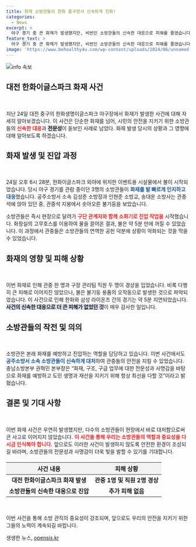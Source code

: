 ```yaml
---
title: 화재 소방관들이 한화 홈구장서 신속하게 진화!
categories:
  - News
excerpt: >
  야구 경기 중 큰 화재가 발생했지만, 비번인 소방관들의 신속한 대응으로 피해를 줄였습니다. 관중석 지붕에서 솟아오른 불기둥을 5분 만에 진압한 그들의 모습이 관객들에게 감동을 줍니다.
feature_text: >
  야구 경기 중 큰 화재가 발생했지만, 비번인 소방관들의 신속한 대응으로 피해를 줄였습니다. 관중석 지붕에서 솟아오른 불기둥을 5분 만에 진압한 그들의 모습이 관객들에게 감동을 줍니다.
image: 'https://www.behealthy4u.com/wp-content/uploads/2024/06/unnamed-file.png'
---
```


<p><img src="https://www.behealthy4u.com/wp-content/uploads/2024/06/unnamed-file.png" alt="info 속보" /></p>

<h2 data-ke-size="size26">대전 한화이글스파크 화재 사건</h2>

<p data-ke-size="size16">&nbsp;</p>

<p>지난 24일 대전 중구의 한화생명이글스파크 야구장에서 화재가 발생한 사건에 대해 자세히 알아보겠습니다. 이 사건은 단순한 화재를 넘어, 시민의 안전을 지키기 위한 소방관들의 <b><span style="color: #ee2323;">신속한 대응</span></b>과 <b><span style="background-color: #21538527;">전문성</span></b>이 돋보인 사례로 남았다. 화재 발생 당시의 상황과 그 영향에 대해 알아보도록 하겠습니다.</p>

<h2 data-ke-size="size26">화재 발생 및 진압 과정</h2>

<p data-ke-size="size16">&nbsp;</p>

<p>24일 오후 6시 28분, 한화이글스파크 외야에 위치한 이벤트용 시설물에서 불이 시작되었습니다. 당시 야구 경기를 관람 중이던 3명의 소방관들이 <b><span style="color: #1a5490;">화재를 발 빠르게 인지하고 대응</span></b>했습니다. 공주소방서 소속 김성준 소방장과 인현준 소방교, 송대운 소방사는 관중석에 앉아 있던 중, 관중석 지붕에서 솟아오른 불기둥을 보았습니다.</p>

<p>소방관들은 즉시 현장으로 달려가 <b><span style="color: #ee2323;">구단 관계자와 함께 소화기로 진압 작업을</span></b> 시작했습니다. 화장실의 고무호스를 이용하여 물을 끌어온 결과, 불은 약 5분 만에 꺼질 수 있었습니다. 이 과정에서 관중들은 소방관들의 연역한 공헌 덕분에 상황이 악화되는 것을 막을 수 있었습니다. </p>

<h2 data-ke-size="size26">화재의 영향 및 피해 상황</h2>

<p data-ke-size="size16">&nbsp;</p>

<p>이번 화재로 인해 관중 한 명과 구장 관리팀 직원 두 명이 경상을 입었습니다. 비록 다행히 큰 피해로 이어지진 않았으나, 불은 불기둥 용품의 오작동으로 발생한 것으로 파악되었습니다. 이 사건으로 인해 한화와 삼성 라이온즈 간의 경기는 약 5분 지연되었습니다. <b><span style="background-color: #21538527;">사건의 신속한 대응으로 더 큰 피해가 없었던 것</span></b>이 매우 감사한 일입니다.</p>

<h2 data-ke-size="size26">소방관들의 작전 및 의의</h2>

<p data-ke-size="size16">&nbsp;</p>

<p>소방관은 본래 화재를 예방하고 진압하는 역할을 담당하고 있습니다. 이번 사건에서도 <b><span style="color: #1a5490;">공주소방서 소속 소방관들이 신속하게 대처</span></b>하여 관중들의 안전을 지킬 수 있었습니다. 충남소방본부 권혁민 본부장은 “화재, 구조, 구급 업무에 대한 전문성과 사명감을 바탕으로 화재를 예방하고 도민 생명과 재산을 지키기 위해 항상 최선을 다할 것”이라고 밝혔습니다.</p>

<h2 data-ke-size="size26">결론 및 기대 사항</h2>

<p data-ke-size="size16">&nbsp;</p>

<p>이번 화재 사건은 우연히 발생했지만, 다수의 소방관들이 현장에서 바로 대처함으로써 큰 사고로 이어지지 않았습니다. <b><span style="color: #ee2323;">이 사건을 통해 우리는 소방관들의 역할과 중요성을 다시금 인식해야 합니다.</span></b> 앞으로도 이러한 사건이 발생하지 않도록 안전한 환경이 조성되길 바라며, 소방관들의 전문성과 사명감이 더욱 빛을 발할 수 있기를 기대합니다. </p>

<table style="width: 100%; margin-top: 20px; border-collapse: collapse;">
    <thead>
        <tr>
            <th style="text-align: center; background-color: #f2f2f2;"><b>사건 내용</b></th>
            <th style="text-align: center; background-color: #f2f2f2;"><b>피해 상황</b></th>
        </tr>
    </thead>
    <tbody>
        <tr>
            <td style="text-align: center; height: 17px;"><b>대전 한화이글스파크 화재 발생</b></td>
            <td style="text-align: center; height: 17px;"><b>관중 1명 및 직원 2명 경상</b></td>
        </tr>
        <tr>
            <td style="text-align: center; height: 17px;"><b>소방관들의 신속한 대응으로 진압</b></td>
            <td style="text-align: center; height: 17px;"><b>추가 피해 없음</b></td>
        </tr>
    </tbody>
</table>

<p data-ke-size="size16">&nbsp;</p>

<p>이번 사건을 통해 소방 관직의 중요성이 강조되며, 앞으로도 우리의 안전을 지키기 위한 그들의 노력이 계속되길 바랍니다.</p>
생생한 뉴스, <a href="https://opensis.kr" rel="dofollow">opensis.kr</a>


